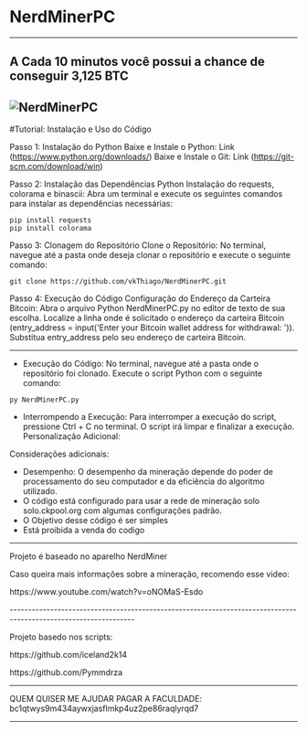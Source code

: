 # NerdMinerPC 
-----------------------------------------------------------------------------------------------------------------
A Cada 10 minutos você possui a chance de conseguir 3,125 BTC
-----------------------------------------------------------------------------------------------------------------
![NerdMinerPC](https://github.com/vkThiago/NerdMinerPC/blob/main/Pictures/NerdMiner1.gif)
-----------------------------------------------------------------------------------------------------------------
#Tutorial: Instalação e Uso do Código

Passo 1: Instalação do Python
Baixe e Instale o Python: Link (https://www.python.org/downloads/)
Baixe e Instale o Git: Link (https://git-scm.com/download/win)

Passo 2: Instalação das Dependências Python
Instalação do requests, colorama e binascii:
Abra um terminal e execute os seguintes comandos para instalar as dependências necessárias:
````
pip install requests
pip install colorama
````

Passo 3: Clonagem do Repositório
Clone o Repositório:
No terminal, navegue até a pasta onde deseja clonar o repositório e execute o seguinte comando:
````
git clone https://github.com/vkThiago/NerdMinerPC.git
````

Passo 4: Execução do Código
Configuração do Endereço da Carteira Bitcoin:
Abra o arquivo Python NerdMinerPC.py no editor de texto de sua escolha.
Localize a linha onde é solicitado o endereço da carteira Bitcoin (entry_address = input('Enter your Bitcoin wallet address for withdrawal: ')).
Substitua entry_address pelo seu endereço de carteira Bitcoin.

-----------------------------------------------------------------------------------------------------------------

- Execução do Código:
No terminal, navegue até a pasta onde o repositório foi clonado.
Execute o script Python com o seguinte comando:
```
py NerdMinerPC.py
```
- Interrompendo a Execução:
Para interromper a execução do script, pressione Ctrl + C no terminal. O script irá limpar e finalizar a execução.
Personalização Adicional:

Considerações adicionais:
- Desempenho: O desempenho da mineração depende do poder de processamento do seu computador e da eficiência do algoritmo utilizado. 
- O código está configurado para usar a rede de mineração solo solo.ckpool.org com algumas configurações padrão.
- O Objetivo desse código é ser simples
- Está proibida a venda do codigo

----------------------------------------------------------------------------------------------------------------
Projeto é baseado no aparelho NerdMiner

Caso queira mais informações sobre a mineração, recomendo esse video:
<p>https://www.youtube.com/watch?v=oNOMaS-Esdo</p>
----------------------------------------------------------------------------------------------------------------

Projeto basedo nos scripts:

<p> https://github.com/iceland2k14 </p>
<p>https://github.com/Pymmdrza </p>


----------------------------------------------------------------------------------------------------------------

QUEM QUISER ME AJUDAR PAGAR A FACULDADE: bc1qtwys9m434aywxjasflmkp4uz2pe86raqlyrqd7

----------------------------------------------------------------------------------------------------------------
